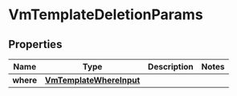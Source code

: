 

# VmTemplateDeletionParams


## Properties

Name | Type | Description | Notes
------------ | ------------- | ------------- | -------------
**where** | [**VmTemplateWhereInput**](VmTemplateWhereInput.md) |  | 



